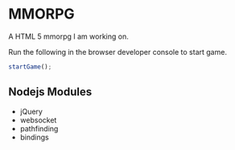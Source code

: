 MMORPG
======

A HTML 5 mmorpg I am working on.

Run the following in the browser developer console to start game.
```javascript
startGame();
```

Nodejs Modules
--------------

* jQuery
* websocket
* pathfinding
* bindings
